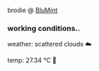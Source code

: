 brodie @ [BluMint](https://www.linkedin.com/company/blumint-io/)

<!--weather_start-->
### working conditions..

weather: scattered clouds ☁️

temp: 27.34 °C 🥶

<!--weather_end-->
